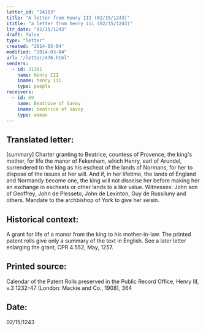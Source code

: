 ```yaml
---
letter_id: "24183"
title: "A letter from Henry III (02/15/1243)"
ititle: "a letter from henry iii (02/15/1243)"
ltr_date: "02/15/1243"
draft: false
type: "letter"
created: "2014-03-04"
modified: "2014-03-04"
url: "/letter/476.html"
senders:
  - id: 21381
    name: Henry III
    iname: henry iii
    type: people
receivers:
  - id: 69
    name: Beatrice of Savoy
    iname: beatrice of savoy
    type: woman
---
```

<h2> Translated letter:</h2>[summary]  Charter granting to Beatrice, countess of Provence, the king's mother, for life the manor of Fekenham, which Henry, earl of Arundel, surrendered to the king as his escheat of the lands of Normans, for her to dispose of the issues at her will.  And if, in her lifetime, the lands of England and Normandy become one, the king will not disseise her before making her an exchange in escheats or other lands to a like value.  Witnesses:  John son of Geoffrey, John de Plesseto, John de Lexinton, Guy de Russiluny and others.
Mandate to the archbishop of York to give her seisin.
<h2 class="mt-4"> Historical context:</h2>A grant for life of a manor from the king to his mother-in-law.  The printed patent rolls give only a summary of the text in English.  See a later letter enlarging the grant, CPR 4.552, May, 1257.
<h2 class="mt-4"> Printed source:</h2>Calendar of the Patent Rolls preserved in the Public Record Office, Henry III, v.3 1232-47 (London:  Mackie and Co., 1908), 364
<h2 class="mt-4"> Date:</h2>02/15/1243